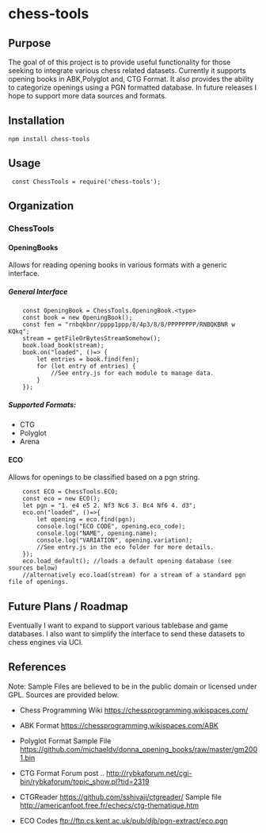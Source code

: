 # chess-tools

## Purpose

The goal of of this project is to provide useful functionality for those seeking to integrate various chess related datasets.  Currently it supports opening books in ABK,Polyglot and, CTG Format. It also provides the ability to categorize openings using a PGN formatted database.  In future releases I hope to support more data sources and formats.  

## Installation

    npm install chess-tools

## Usage

```
 const ChessTools = require('chess-tools');
```
## Organization

### ChessTools
#### OpeningBooks
Allows for reading opening books in various formats with a generic interface.
##### General Interface
```
    const OpeningBook = ChessTools.OpeningBook.<type>
    const book = new OpeningBook();
    const fen = "rnbqkbnr/pppp1ppp/8/4p3/8/8/PPPPPPPP/RNBQKBNR w KQkq";
    stream = getFileOrBytesStreamSomehow();
    book.load_book(stream);
    book.on("loaded", ()=> {
        let entries = book.find(fen);
        for (let entry of entries) {
            //See entry.js for each module to manage data.
        }
    });
```
##### Supported Formats:
* CTG
* Polyglot
* Arena

#### ECO
Allows for openings to be classified based on a pgn string.
```
    const ECO = ChessTools.ECO;
    const eco = new ECO();
    let pgn = "1. e4 e5 2. Nf3 Nc6 3. Bc4 Nf6 4. d3";
    eco.on("loaded", ()=>{ 
        let opening = eco.find(pgn);
        console.log("ECO CODE", opening.eco_code);
        console.log("NAME", opening.name);
        console.log("VARIATION", opening.variation);
        //See entry.js in the eco folder for more details.
    });
    eco.load_default(); //loads a default opening database (see sources below)
    //alternatively eco.load(stream) for a stream of a standard pgn file of openings.
```
## Future Plans / Roadmap

Eventually I want to expand to support various tablebase and game databases. I also want to simplify the interface to send these datasets to chess engines via UCI.  

## References
Note: Sample Files are believed to be in the public domain or licensed under GPL.  Sources are provided below.

* Chess Programming Wiki
  https://chessprogramming.wikispaces.com/


* ABK Format 
  https://chessprogramming.wikispaces.com/ABK

* Polyglot Format
  Sample File https://github.com/michaeldv/donna_opening_books/raw/master/gm2001.bin


* CTG Format
  Forum post .. http://rybkaforum.net/cgi-bin/rybkaforum/topic_show.pl?tid=2319

* CTGReader
  https://github.com/sshivaji/ctgreader/
  Sample file http://americanfoot.free.fr/echecs/ctg-thematique.htm

* ECO Codes
  ftp://ftp.cs.kent.ac.uk/pub/djb/pgn-extract/eco.pgn
